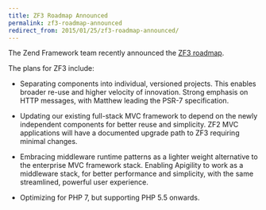 ```yaml
---
title: ZF3 Roadmap Announced
permalink: zf3-roadmap-announced
redirect_from: 2015/01/25/zf3-roadmap-announced/
---
```


The Zend Framework team recently announced the [ZF3 roadmap](http://framework.zend.com/blog/announcing-the-zend-framework-3-roadmap.html).

The plans for ZF3 include:

* Separating components into individual, versioned projects. This enables broader re-use and higher velocity of innovation.
Strong emphasis on HTTP messages, with Matthew leading the PSR-7 specification.

* Updating our existing full-stack MVC framework to depend on the newly independent components for better reuse and simplicity. ZF2 MVC applications will have a documented upgrade path to ZF3 requiring minimal changes.

* Embracing middleware runtime patterns as a lighter weight alternative to the enterprise MVC framework stack.
Enabling Apigility to work as a middleware stack, for better performance and simplicity, with the same streamlined, powerful user experience.

* Optimizing for PHP 7, but supporting PHP 5.5 onwards.

